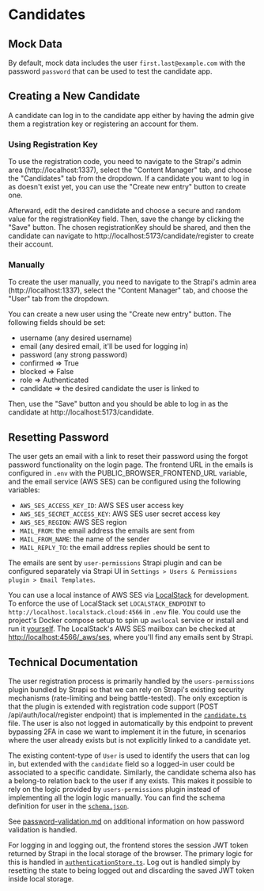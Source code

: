 # Candidates

## Mock Data

By default, mock data includes the user `first.last@example.com` with the password `password` that can be used to test the candidate app.

## Creating a New Candidate

A candidate can log in to the candidate app either by having the admin give them a registration key or registering an account for them.

### Using Registration Key

To use the registration code, you need to navigate to the Strapi's admin area (http://localhost:1337), select the "Content Manager" tab, and choose the "Candidates" tab from the dropdown. If a candidate you want to log in as doesn't exist yet, you can use the "Create new entry" button to create one.

Afterward, edit the desired candidate and choose a secure and random value for the registrationKey field. Then, save the change by clicking the "Save" button. The chosen registrationKey should be shared, and then the candidate can navigate to http://localhost:5173/candidate/register to create their account.

### Manually

To create the user manually, you need to navigate to the Strapi's admin area (http://localhost:1337), select the "Content Manager" tab, and choose the "User" tab from the dropdown.

You can create a new user using the "Create new entry" button. The following fields should be set:

- username (any desired username)
- email (any desired email, it'll be used for logging in)
- password (any strong password)
- confirmed => True
- blocked => False
- role => Authenticated
- candidate => the desired candidate the user is linked to

Then, use the "Save" button and you should be able to log in as the candidate at http://localhost:5173/candidate.

## Resetting Password

The user gets an email with a link to reset their password using the forgot password functionality on the login page. The frontend URL in the emails is configured in `.env` with the PUBLIC_BROWSER_FRONTEND_URL variable, and the email service (AWS SES) can be configured using the following variables:

- `AWS_SES_ACCESS_KEY_ID`: AWS SES user access key
- `AWS_SES_SECRET_ACCESS_KEY`: AWS SES user secret access key
- `AWS_SES_REGION`: AWS SES region
- `MAIL_FROM`: the email address the emails are sent from
- `MAIL_FROM_NAME`: the name of the sender
- `MAIL_REPLY_TO`: the email address replies should be sent to

The emails are sent by `user-permissions` Strapi plugin and can be configured separately via Strapi UI in `Settings > Users & Permissions plugin > Email Templates`.

You can use a local instance of AWS SES via [LocalStack](https://docs.localstack.cloud/user-guide/aws/ses/) for development. To enforce the use of LocalStack set `LOCALSTACK_ENDPOINT` to `http://localhost.localstack.cloud:4566` in `.env` file. You could use the project's Docker compose setup to spin up `awslocal` service or install and run it [yourself](https://docs.localstack.cloud/getting-started/installation/). The LocalStack's AWS SES mailbox can be checked at [http://localhost:4566/\_aws/ses](http://localhost:4566/_aws/ses), where you'll find any emails sent by Strapi.

## Technical Documentation

The user registration process is primarily handled by the `users-permissions` plugin bundled by Strapi so that we can rely on Strapi's existing security mechanisms (rate-limiting and being battle-tested). The only exception is that the plugin is extended with registration code support (POST /api/auth/local/register endpoint) that is implemented in the [`candidate.ts`](/backend/vaa-strapi/src/extensions/users-permissions/controllers/candidate.ts) file. The user is also not logged in automatically by this endpoint to prevent bypassing 2FA in case we want to implement it in the future, in scenarios where the user already exists but is not explicitly linked to a candidate yet.

The existing content-type of `User` is used to identify the users that can log in, but extended with the `candidate` field so a logged-in user could be associated to a specific candidate. Similarly, the candidate schema also has a belong-to relation back to the user if any exists. This makes it possible to rely on the logic provided by `users-permissions` plugin instead of implementing all the login logic manually. You can find the schema definition for user in the [`schema.json`](/backend/vaa-strapi/src/extensions/users-permissions/content-types/user/schema.json).

See [password-validation.md](./password-validation.md) on additional information on how password validation is handled.

For logging in and logging out, the frontend stores the session JWT token returned by Strapi in the local storage of the browser. The primary logic for this is handled in [`authenticationStore.ts`](/frontend/src/lib/utils/authenticationStore.ts). Log out is handled simply by resetting the state to being logged out and discarding the saved JWT token inside local storage.
